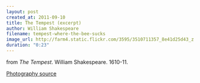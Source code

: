 ```yaml
---
layout: post
created_at: 2011-09-10
title: The Tempest (excerpt)
author: William Shakespeare
filename: tempest-where-the-bee-sucks
image_url: http://farm4.static.flickr.com/3595/3510711357_8e41d25d43_z.jpg
duration: "0:23"
---
```


from _The Tempest_.  William Shakespeare.  1610-11.

[Photography source](http://www.flickr.com/photos/25677792@N05/3510711357/lightbox/)
